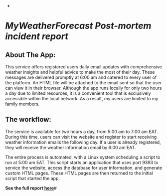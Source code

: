 *

# ***MyWeatherForecast Post-mortem incident report***



## About The App:

  

This service offers registered users daily email updates with comprehensive weather insights and helpful advice to make the most of their day. These messages are delivered promptly at 6:00 am and catered to every user of the platform. An HTML file will be attached to the email sent so that the user can view it in their browser. Although the app runs locally for only two hours a day due to limited resources, it is a convenient tool that is exclusively accessible within the local network. As a result, my users are limited to my family members.

## The workflow:

The service is available for two hours a day, from 5:00 am to 7:00 am EAT. During this time, users can visit the website and register to start receiving weather information emails the following day. If a user is already registered, they will receive the weather information email by 6:00 am EAT.

The entire process is automated, with a Linux system scheduling a script to run at 5:00 am EAT. This script starts an application that uses port 9393 to service the website, access the database for user information, and generate custom HTML pages. These HTML pages are then returned to the initial script that started the app.

**See the full report [here](https://docs.google.com/document/d/1s05v_0tLQ-PCbWzJUcApKUqbsComza8H-hT5H5bxDVQ/edit?usp=sharing)**#
